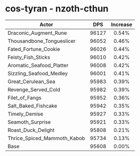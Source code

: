 # cos-tyran - nzoth-cthun
| Actor | DPS | Increase |
|---|:---:|:---:|
|Draconic_Augment_Rune|96127|0.54%|
|Thousandbone_Tongueslicer|96052|0.46%|
|Fated_Fortune_Cookie|96026|0.44%|
|Feisty_Fish_Sticks|96010|0.42%|
|Aromatic_Seafood_Platter|96008|0.42%|
|Sizzling_Seafood_Medley|96001|0.41%|
|Great_Cerulean_Sea|95983|0.39%|
|Revenge_Served_Cold|95982|0.39%|
|Filet_of_Fangs|95952|0.36%|
|Salt_Baked_Fishcake|95942|0.35%|
|Timely_Demise|95927|0.33%|
|Seamoth_Surprise|95921|0.33%|
|Roast_Duck_Delight|95808|0.21%|
|Thrice_Spiced_Mammoth_Kabob|95734|0.13%|
|Base|95608|0.00%|
